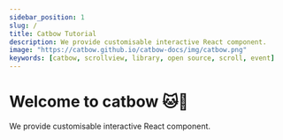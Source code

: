 ```yaml
---
sidebar_position: 1
slug: /
title: Catbow Tutorial
description: We provide customisable interactive React component.
image: "https://catbow.github.io/catbow-docs/img/catbow.png"
keywords: [catbow, scrollview, library, open source, scroll, event]
---
```


# Welcome to catbow 🐱🌈

We provide customisable interactive React component.
